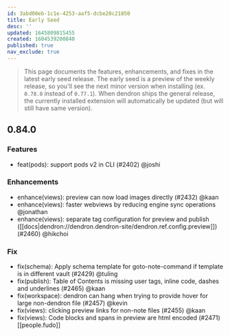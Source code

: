 ```yaml
---
id: 3abd00eb-1c1e-4253-aaf5-dcbe20c21850
title: Early Seed
desc: ''
updated: 1645809815455
created: 1604539200840
published: true
nav_exclude: true
---
```


> This page documents the features, enhancements, and fixes in the latest early seed release. The early seed is a preview of the weekly release, so you'll see the next minor version when installing (ex. `0.78.0` instead of `0.77.1`). When dendron ships the general release, the currently installed extension will automatically be updated (but will still have same version).

## 0.84.0

### Features
- feat(pods): support pods v2 in CLI (#2402) @joshi

### Enhancements
- enhance(views): preview can now load images directly (#2432) @kaan
- enhance(views): faster webviews by reducing engine sync operations @jonathan
- enhance(views): separate tag configuration for preview and publish ([[docs|dendron://dendron.dendron-site/dendron.ref.config.preview]]) (#2460) @hikchoi

### Fix
- fix(schema): Apply schema template for goto-note-command if template is in different vault (#2429) @tuling
- fix(publish): Table of Contents is missing user tags, inline code, dashes and underlines (#2465) @kaan
- fix(workspace): dendron can hang when trying to provide hover for large non-dendron file (#2457)  @kevin
- fix(views): clicking preview links for non-note files (#2455) @kaan
- fix(views): Code blocks and spans in preview are html encoded (#2471) [[people.fudo]]
